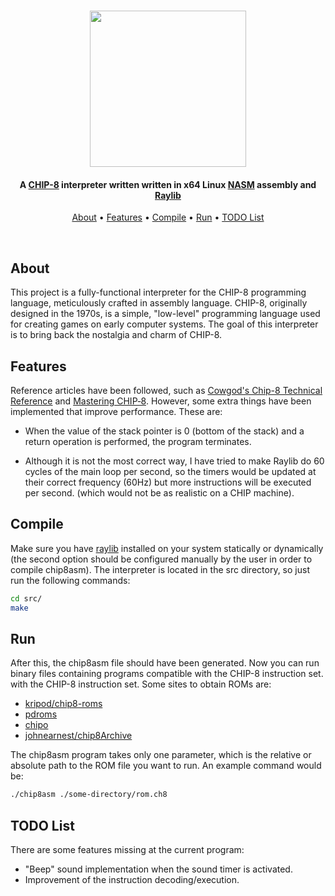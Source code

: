 <h1 align="center">
      <img src="https://github.com/dpv927/chip8asm/assets/113710742/8a5c14ea-02cf-479d-b442-98cfc772d235" height="250">
</h1>

<!-- Project Description -->
<h4 align="center">A <a href="https://en.wikipedia.org/wiki/CHIP-8">CHIP-8</a> interpreter written written in x64 Linux <a href="https://www.nasm.us/">NASM</a> assembly and <a href="https://www.raylib.com/">Raylib</a></h4>

<!-- Quick links -->
<p align="center">
  <a href="#about">About</a> •
  <a href="#features">Features</a> •
  <a href="#features">Compile</a> •
  <a href="#run">Run</a> •
  <a href="#todo-list">TODO List</a>
</p><br>

## About

This project is a fully-functional interpreter for the CHIP-8 programming language, meticulously crafted in assembly language. CHIP-8, originally designed in the 1970s, is a simple, "low-level" programming language used for creating games on early computer systems. The goal of this interpreter is to bring back the nostalgia and charm of CHIP-8.

## Features

Reference articles have been followed, such as <a href="http://devernay.free.fr/hacks/chip8/C8TECH10.HTM#0.1">Cowgod's Chip-8 Technical Reference</a> and <a href="https://github.com/mattmikolay/chip-8/wiki/Mastering-CHIP%E2%80%908">Mastering CHIP‐8</a>. However, some extra things have been implemented that improve performance. These are:

- When the value of the stack pointer is 0 (bottom of the stack) and a return operation is performed, the program terminates.

- Although it is not the most correct way, I have tried to make Raylib do 60 cycles of the main loop per second, so the timers would be updated at their correct frequency (60Hz) but more instructions will be executed per second.
  (which would not be as realistic on a CHIP machine).

## Compile

Make sure you have <a href="https://github.com/raysan5/raylib/wiki/Working-on-GNU-Linux">raylib</a> installed on your system statically or dynamically (the second option should be configured manually by the user in order to compile chip8asm).
The interpreter is located in the src directory, so just run the following commands:

```bash
cd src/
make
```

## Run

After this, the chip8asm file should have been generated. Now you can run binary files containing programs compatible with the CHIP-8 instruction set.
with the CHIP-8 instruction set. Some sites to obtain ROMs are:

- <a href="https://github.com/kripod/chip8-roms">kripod/chip8-roms</a>
- <a href="https://www.zophar.net/pdroms/chip8.html">pdroms</a>
- <a href="https://chipo.ber.gp/">chipo</a>
- <a href="https://johnearnest.github.io/chip8Archive/">johnearnest/chip8Archive</a>

The chip8asm program takes only one parameter, which is the relative or absolute path to the ROM file you want to run. An example
command would be:

```bash
./chip8asm ./some-directory/rom.ch8
```

## TODO List

There are some features missing at the current program:

- "Beep" sound implementation when the sound timer is activated.
- Improvement of the instruction decoding/execution.
